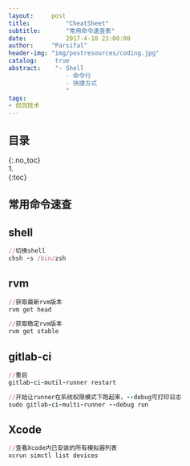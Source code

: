 ```yaml
---
layout:		post
title:			"CheatSheet"
subtitle:		"常用命令速查表"
date:			2017-4-10 23:00:00
author:		"Parsifal"
header-img:	"img/postresources/coding.jpg"
catalog:     true
abstract:    "- Shell
				- 命令行
				- 快捷方式   
				"
tags:
- 侃侃技术
---
```

## 目录    
{:.no_toc}    
1.    
{:toc}

## 常用命令速查
## shell
```ruby
//切换shell
chsh -s /bin/zsh
```
## rvm
```ruby
//获取最新rvm版本
rvm get head

//获取稳定rvm版本
rvm get stable
```

## gitlab-ci
```ruby
//重启
gitlab-ci-mutil-runner restart

//开始让runner在系统权限模式下跑起来，--debug可打印日志
sudo gitlab-ci-multi-runner --debug run

```

## Xcode
```ruby
//查看Xcode内已安装的所有模拟器列表
xcrun simctl list devices
```
